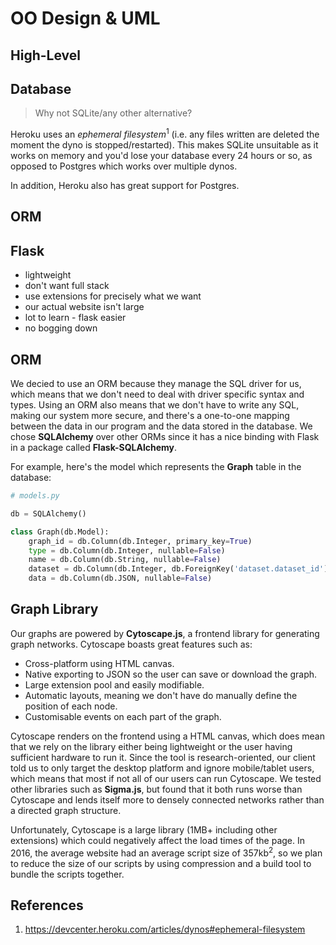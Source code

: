 # OO Design & UML

## High-Level

## Database

> Why not SQLite/any other alternative?

Heroku uses an *ephemeral filesystem*<sup>1</sup> (i.e. any files written are deleted the moment the dyno is stopped/restarted). This makes SQLite unsuitable as it works on memory and you'd lose your database every 24 hours or so, as opposed to Postgres which works over multiple dynos.

In addition, Heroku also has great support for Postgres.

## ORM

## Flask

- lightweight
- don't want full stack
- use extensions for precisely what we want
- our actual website isn't large
- lot to learn - flask easier
- no bogging down

## ORM

We decied to use an ORM because they manage the SQL driver for us, which means that we don't need to deal with driver specific syntax and types. Using an ORM also means that we don't have to write any SQL, making our system more secure, and there's a one-to-one mapping between the data in our program and the data stored in the database. We chose **SQLAlchemy** over other ORMs since it has a nice binding with Flask in a package called **Flask-SQLAlchemy**.

For example, here's the model which represents the **Graph** table in the database:
```python
# models.py

db = SQLAlchemy()

class Graph(db.Model):
    graph_id = db.Column(db.Integer, primary_key=True)
    type = db.Column(db.Integer, nullable=False)
    name = db.Column(db.String, nullable=False)
    dataset = db.Column(db.Integer, db.ForeignKey('dataset.dataset_id'))
    data = db.Column(db.JSON, nullable=False)
```

## Graph Library

Our graphs are powered by **Cytoscape.js**, a frontend library for generating graph networks. Cytoscape boasts great features such as:

* Cross-platform using HTML canvas.
* Native exporting to JSON so the user can save or download the graph.
* Large extension pool and easily modifiable.
* Automatic layouts, meaning we don't have do manually define the position of each node.
* Customisable events on each part of the graph.

Cytoscape renders on the frontend using a HTML canvas, which does mean that we rely on the library either being lightweight or the user having sufficient hardware to run it. Since the tool is research-oriented, our client told us to only target the desktop platform and ignore mobile/tablet users, which means that most if not all of our users can run Cytoscape. We tested other libraries such as **Sigma.js**, but found that it both runs worse than Cytoscape and lends itself more to densely connected networks rather than a directed graph structure. 

Unfortunately, Cytoscape is a large library (1MB+ including other extensions) which could negatively affect the load times of the page. In 2016, the average website had an average script size of 357kb<sup>2</sup>, so we plan to reduce the size of our scripts by using compression and a build tool to bundle the scripts together. 

## References
1. https://devcenter.heroku.com/articles/dynos#ephemeral-filesystem